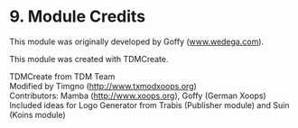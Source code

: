 # 9. Module Credits

This module was originally developed by Goffy (www.wedega.com).

This module was created with TDMCreate.

TDMCreate from TDM Team<br/>
Modified by Timgno (http://www.txmodxoops.org)<br/>
Contributors: Mamba (http://www.xoops.org), Goffy (German Xoops)<br/>
Included ideas for Logo Generator from Trabis (Publisher module) and Suin (Koins module)<br/>